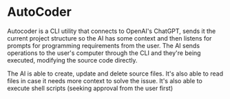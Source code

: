 # AutoCoder

Autocoder is a CLI utility that connects to OpenAI's ChatGPT, sends it the current project structure so the AI has some context and then listens for prompts for programming requirements from the user. The AI sends operations to the user's computer through the CLI and they're being executed, modifying the source code directly.

The AI is able to create, update and delete source files. It's also able to read files in case it needs more context to solve the issue. It's also able to execute shell scripts (seeking approval from the user first)
